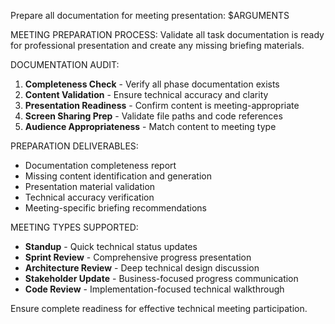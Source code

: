 Prepare all documentation for meeting presentation: $ARGUMENTS

MEETING PREPARATION PROCESS:
Validate all task documentation is ready for professional presentation and create any missing briefing materials.

DOCUMENTATION AUDIT:

1. **Completeness Check** - Verify all phase documentation exists
2. **Content Validation** - Ensure technical accuracy and clarity
3. **Presentation Readiness** - Confirm content is meeting-appropriate
4. **Screen Sharing Prep** - Validate file paths and code references
5. **Audience Appropriateness** - Match content to meeting type

PREPARATION DELIVERABLES:

- Documentation completeness report
- Missing content identification and generation
- Presentation material validation
- Technical accuracy verification
- Meeting-specific briefing recommendations

MEETING TYPES SUPPORTED:

- **Standup** - Quick technical status updates
- **Sprint Review** - Comprehensive progress presentation  
- **Architecture Review** - Deep technical design discussion
- **Stakeholder Update** - Business-focused progress communication
- **Code Review** - Implementation-focused technical walkthrough

Ensure complete readiness for effective technical meeting participation.
